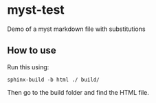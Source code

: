 # myst-test
Demo of a myst markdown file with substitutions

## How to use

Run this using:

```
sphinx-build -b html ./ build/
```

Then go to the build folder and find the HTML file.